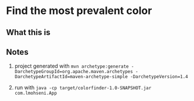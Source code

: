 
Find the most prevalent color 
==============================

What this is
------------

Notes
---
1. project generated with
`mvn archetype:generate -DarchetypeGroupId=org.apache.maven.archetypes -DarchetypeArtifactId=maven-archetype-simple -DarchetypeVersion=1.4`

2. run with `java -cp target/colorfinder-1.0-SNAPSHOT.jar com.lmohseni.App`
